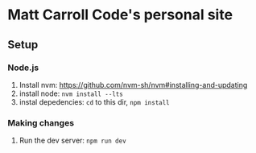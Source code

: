 # Matt Carroll Code's personal site

## Setup

### Node.js
1. Install nvm: https://github.com/nvm-sh/nvm#installing-and-updating
1. install node: `nvm install --lts`
1. instal depedencies: `cd` to this dir, `npm install`

### Making changes
1. Run the dev server: `npm run dev`